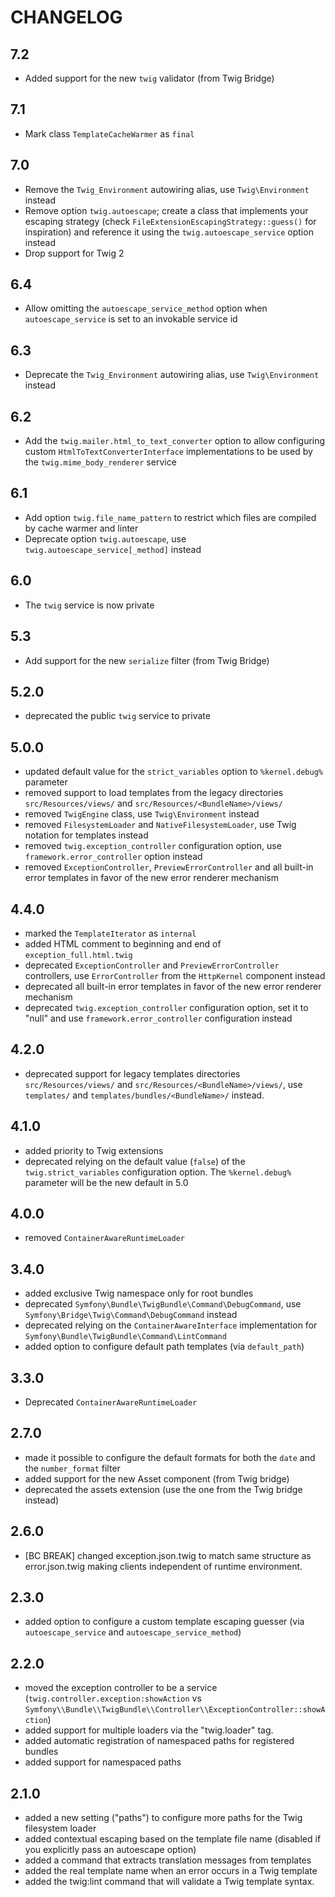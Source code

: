 CHANGELOG
=========

7.2
---

 * Added support for the new `twig` validator (from Twig Bridge)

7.1
---

 * Mark class `TemplateCacheWarmer` as `final`

7.0
---

 * Remove the `Twig_Environment` autowiring alias, use `Twig\Environment` instead
 * Remove option `twig.autoescape`; create a class that implements your escaping strategy
   (check `FileExtensionEscapingStrategy::guess()` for inspiration) and reference it using
   the `twig.autoescape_service` option instead
 * Drop support for Twig 2

6.4
---

 * Allow omitting the `autoescape_service_method` option when `autoescape_service` is set to an invokable service id

6.3
---

 * Deprecate the `Twig_Environment` autowiring alias, use `Twig\Environment` instead

6.2
---

 * Add the `twig.mailer.html_to_text_converter` option to allow configuring custom `HtmlToTextConverterInterface`
   implementations to be used by the `twig.mime_body_renderer` service

6.1
---

 * Add option `twig.file_name_pattern` to restrict which files are compiled by cache warmer and linter
 * Deprecate option `twig.autoescape`, use `twig.autoescape_service[_method]` instead

6.0
---

 * The `twig` service is now private

5.3
---

 * Add support for the new `serialize` filter (from Twig Bridge)

5.2.0
-----

 * deprecated the public `twig` service to private

5.0.0
-----

 * updated default value for the `strict_variables` option to `%kernel.debug%` parameter
 * removed support to load templates from the legacy directories `src/Resources/views/` and `src/Resources/<BundleName>/views/`
 * removed `TwigEngine` class, use `Twig\Environment` instead
 * removed `FilesystemLoader` and `NativeFilesystemLoader`, use Twig notation for templates instead
 * removed `twig.exception_controller` configuration option, use `framework.error_controller` option instead
 * removed `ExceptionController`, `PreviewErrorController` and all built-in error templates in favor of the new error renderer mechanism

4.4.0
-----

 * marked the `TemplateIterator` as `internal`
 * added HTML comment to beginning and end of `exception_full.html.twig`
 * deprecated `ExceptionController` and `PreviewErrorController` controllers, use `ErrorController` from the `HttpKernel` component instead
 * deprecated all built-in error templates in favor of the new error renderer mechanism
 * deprecated `twig.exception_controller` configuration option, set it to "null" and use `framework.error_controller` configuration instead

4.2.0
-----

 * deprecated support for legacy templates directories `src/Resources/views/` and `src/Resources/<BundleName>/views/`, use `templates/` and `templates/bundles/<BundleName>/` instead.

4.1.0
-----

 * added priority to Twig extensions
 * deprecated relying on the default value (`false`) of the `twig.strict_variables` configuration option. The `%kernel.debug%` parameter will be the new default in 5.0

4.0.0
-----

 * removed `ContainerAwareRuntimeLoader`

3.4.0
-----

 * added exclusive Twig namespace only for root bundles
 * deprecated `Symfony\Bundle\TwigBundle\Command\DebugCommand`, use `Symfony\Bridge\Twig\Command\DebugCommand` instead
 * deprecated relying on the `ContainerAwareInterface` implementation for `Symfony\Bundle\TwigBundle\Command\LintCommand`
 * added option to configure default path templates (via `default_path`)

3.3.0
-----

 * Deprecated `ContainerAwareRuntimeLoader`

2.7.0
-----

 * made it possible to configure the default formats for both the `date` and the `number_format` filter
 * added support for the new Asset component (from Twig bridge)
 * deprecated the assets extension (use the one from the Twig bridge instead)

2.6.0
-----

 * [BC BREAK] changed exception.json.twig to match same structure as error.json.twig making clients independent of runtime environment.

2.3.0
-----

 * added option to configure a custom template escaping guesser (via `autoescape_service` and `autoescape_service_method`)

2.2.0
-----

 * moved the exception controller to be a service (`twig.controller.exception:showAction` vs `Symfony\\Bundle\\TwigBundle\\Controller\\ExceptionController::showAction`)
 * added support for multiple loaders via the "twig.loader" tag.
 * added automatic registration of namespaced paths for registered bundles
 * added support for namespaced paths

2.1.0
-----

 * added a new setting ("paths") to configure more paths for the Twig filesystem loader
 * added contextual escaping based on the template file name (disabled if you explicitly pass an autoescape option)
 * added a command that extracts translation messages from templates
 * added the real template name when an error occurs in a Twig template
 * added the twig:lint command that will validate a Twig template syntax.
